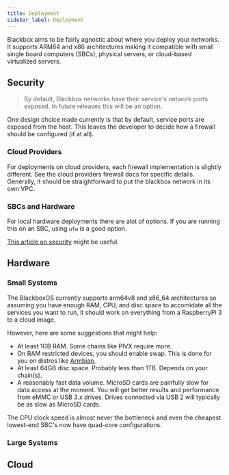 ```yaml
---
title: Deployment
sidebar_label: Deployment
---
```


Blackbox aims to be fairly agnostic about where you deploy your networks. It supports ARM64 and x86 architectures making it compatible with small single board computers (SBCs), physical servers, or cloud-based virtualized servers.

## Security

> By default, Blackbox networks have their service's network ports exposed. In future releases this will be an option.

One design choice made currently is that by default, service ports are exposed from the host. This leaves the developer to decide how a firewall should be configured (if at all).

### Cloud Providers

For deployments on cloud providers, each firewall implementation is slightly different. See the cloud providers firewall docs for specific details. Generally, it should be straightforward to put the blackbox network in its own VPC.

### SBCs and Hardware

For local hardware deployments there are alot of options. If you are running this on an SBC, using `ufw` is a good option.

[This article on security](security) might be useful.

## Hardware

### Small Systems

The BlackboxOS currently supports arm64v8 and x86_64 architectures so assuming you have enough RAM, CPU, and disc space to accomidate all the services you want to run, it should work on everything from a RaspberryPi 3 to a cloud image.

However, here are some suggestions that might help:

- At least 1GB RAM. Some chains like PIVX require more.
- On RAM restricted devices, you should enable swap. This is done for you on distros like [Armbian](https://www.armbian.com/).
- At least 64GB disc space. Probably less than 1TB. Depends on your chain(s).
- A reasonably fast data volume. MicroSD cards are painfully slow for data access at the moment. You will get better results and performance from eMMC or USB 3.x drives. Drives connected via USB 2 will typically be as slow as MicroSD cards.

The CPU clock speed is almost never the bottleneck and even the cheapest lowest-end SBC's now have quad-core configurations.

### Large Systems

## Cloud

